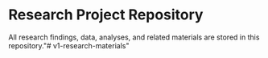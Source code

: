 # Research Project Repository

All research findings, data, analyses, and related materials are stored in this repository."# v1-research-materials" 
